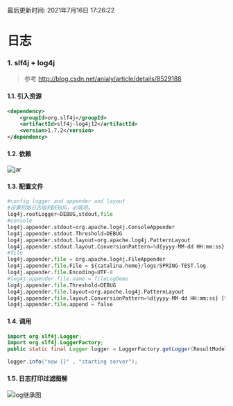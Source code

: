 最后更新时间: 2021年7月16日 17:26:22

# 日志

### 1. slf4j + log4j

> 参考 <http://blog.csdn.net/anialy/article/details/8529188>

#### 1.1. 引入资源

```xml
<dependency>
    <groupId>org.slf4j</groupId>
    <artifactId>slf4j-log4j12</artifactId>
    <version>1.7.2</version>
</dependency>
```

#### 1.2. 依赖

![jar](/static/img/log4j配置/log.png)

#### 1.3. 配置文件

```py
#config logger and appender and layout
#设置初始日志级别DEBUG，必填项。
log4j.rootLogger=DEBUG,stdout,file
#console
log4j.appender.stdout=org.apache.log4j.ConsoleAppender
log4j.appender.stdout.Threshold=DEBUG
log4j.appender.stdout.layout=org.apache.log4j.PatternLayout
log4j.appender.stdout.layout.ConversionPattern=%d{yyyy-MM-dd HH:mm:ss} [%p] : %l--> %m%n
#file
log4j.appender.file = org.apache.log4j.FileAppender
log4j.appender.file.File = ${catalina.home}/logs/SPRING-TEST.log
log4j.appender.file.Encoding=UTF-8
#log4j.appender.file.name = fileLogDemo
log4j.appender.file.Threshold=DEBUG
log4j.appender.file.layout=org.apache.log4j.PatternLayout
log4j.appender.file.layout.ConversionPattern=%d{yyyy-MM-dd HH:mm:ss} [%p] : %l--> %m%n
log4j.appender.file.append = false
```

#### 1.4. 调用

```java
import org.slf4j.Logger;
import org.slf4j.LoggerFactory;
public static final Logger logger = LoggerFactory.getLogger(ResultModelParser.class);

logger.info("now {}" , "starting server");
```

#### 1.5. 日志打印过滤图解
![log继承图](/static/img/log4j配置/log继承图.png)